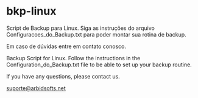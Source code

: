 # bkp-linux
Script de Backup para Linux. Siga as instruções do arquivo Configuracoes_do_Backup.txt para poder montar sua rotina de backup.

Em caso de dúvidas entre em contato conosco.

Backup Script for Linux. Follow the instructions in the Configuration_do_Backup.txt file to be able to set up your backup routine.

If you have any questions, please contact us.

suporte@arbidsofts.net
